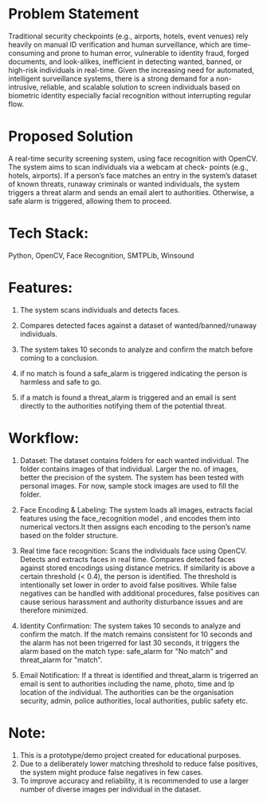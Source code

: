 # Problem Statement
Traditional security checkpoints (e.g., airports, hotels, event venues) rely heavily on manual ID verification and human surveillance, which are time-consuming and prone to human error, vulnerable to identity fraud, forged documents, and look-alikes, inefficient in detecting wanted, banned, or high-risk individuals in real-time. Given the increasing need for automated, intelligent surveillance systems, there is a strong demand for a non-intrusive, reliable, and scalable solution to screen individuals based on biometric identity especially facial recognition without interrupting regular flow.

# Proposed Solution
A real-time security screening system, using face recognition with OpenCV. The system aims to scan individuals via a webcam at check- points (e.g., hotels, airports). If a person’s face matches an
entry in the system’s dataset of known threats, runaway criminals or wanted individuals, the system triggers a threat alarm and sends
an email alert to authorities. Otherwise, a safe alarm is triggered, allowing them to proceed.

# Tech Stack: 
Python, OpenCV, Face Recognition, SMTPLib, Winsound

# Features:
1. The system scans individuals and detects faces.

2. Compares detected faces against a dataset of wanted/banned/runaway individuals.

3. The system takes 10 seconds to analyze and confirm the match before coming to a conclusion.

4. if no match is found a safe_alarm is triggered indicating the person is harmless and safe to go.

5. if a match is found a threat_alarm is triggered and an email is sent directly to the authorities notifying them of the potential threat.

# Workflow:
1. Dataset: The dataset contains folders for each wanted individual. The folder contains images of that individual. Larger the no. of images, better the precision of the system. The system has been tested with personal images. For now, sample stock images are used to fill the folder.

2. Face Encoding & Labeling: The system loads all images, extracts facial features using the face_recognition model , and encodes them into numerical vectors.It then assigns each encoding to the person’s name based on the folder structure.

3. Real time face recognition: Scans the individuals face using OpenCV. Detects and extracts faces in real time. Compares detected faces against stored encodings using distance metrics. If similarity is above a certain threshold (< 0.4), the person is identified. The threshold is intentionally set lower in order to avoid false positives. While false negatives can be handled with additional procedures, false positives can cause serious harassment and authority disturbance issues and are therefore minimized.

4. Identity Confirmation:  The system takes 10 seconds to analyze and confirm the match. If the match remains consistent for 10 seconds and the alarm has not been trigerred for last 30 seconds, it triggers the alarm based on the match type: safe_alarm for "No match" and threat_alarm for "match".

5. Email Notification: If a threat is identified and threat_alarm is trigerred an email is sent to authorities including the name, photo, time and Ip location of the individual. The authorities can be the organisation security, admin, police authorities, local authorities, public safety etc.

# Note:
1. This is a prototype/demo project created for educational purposes. 
2. Due to a deliberately lower matching threshold to reduce false positives, the system might produce false negatives in few cases.
3. To improve accuracy and reliability, it is recommended to use a larger number of diverse images per individual in the dataset.
